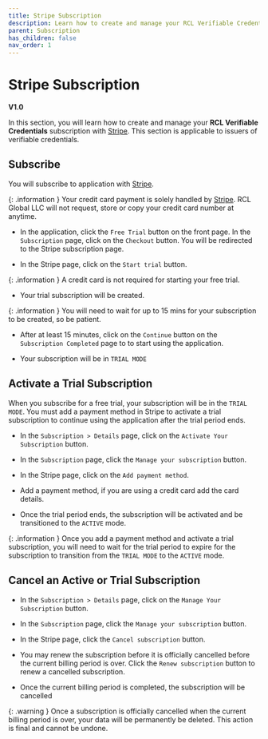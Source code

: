 ```yaml
---
title: Stripe Subscription
description: Learn how to create and manage your RCL Verifiable Credentials subscription with Stripe
parent: Subscription
has_children: false
nav_order: 1
---
```


# Stripe Subscription
**V1.0**

In this section, you will learn how to create and manage your **RCL Verifiable Credentials** subscription with [Stripe](https://stripe.com/). This section is applicable to issuers of verifiable credentials.

## Subscribe

You will subscribe to application with [Stripe](https://stripe.com/).

{: .information }
Your credit card payment is solely handled by [Stripe](https://stripe.com/). RCL Global LLC will not request, store or copy your credit card number at anytime.

- In the application, click the ``Free Trial`` button on the front page. In the ``Subscription`` page, click on the ``Checkout`` button. You will be redirected to the Stripe subscription page.

- In the Stripe page, click on the ``Start trial`` button.

{: .information }
A credit card is not required for starting your free trial.

- Your trial subscription will be created.

{: .information }
You will need to wait for up to 15 mins for your subscription to be created, so be patient.

- After at least 15 minutes, click on the ``Continue`` button on the ``Subscription Completed`` page to to start using the application.

- Your subscription will be in ``TRIAL MODE``

## Activate a Trial Subscription

When you subscribe for a free trial, your subscription will be in the ``TRIAL MODE``. You must add a payment method in Stripe to activate a trial subscription to continue using the application after the trial period ends.

- In the ``Subscription > Details`` page, click on the ``Activate Your Subscription`` button.

- In the ``Subscription`` page, click the ``Manage your subscription`` button.

- In the Stripe page, click on the ``Add payment method``.

- Add a payment method, if you are using a credit card add the card details.

- Once the trial period ends, the subscription will be activated and be transitioned to the ``ACTIVE`` mode. 

{: .information }
Once you add a payment method and activate a trial subscription, you will need to wait for the trial period to expire for the subscription to transition from the ``TRIAL MODE`` to the ``ACTIVE`` mode.

## Cancel an Active or Trial Subscription

- In the ``Subscription > Details`` page, click on the ``Manage Your Subscription`` button.

- In the ``Subscription`` page, click the ``Manage your subscription`` button.

- In the Stripe page, click the ``Cancel subscription`` button.

- You may renew the subscription before it is officially cancelled before the current billing period is over. Click the ``Renew subscription`` button to renew a cancelled subscription.

- Once the current billing period is completed, the subscription will be cancelled

{: .warning }
Once a subscription is officially cancelled when the current billing period is over, your data will be permanently be deleted. This action is final and cannot be undone.


